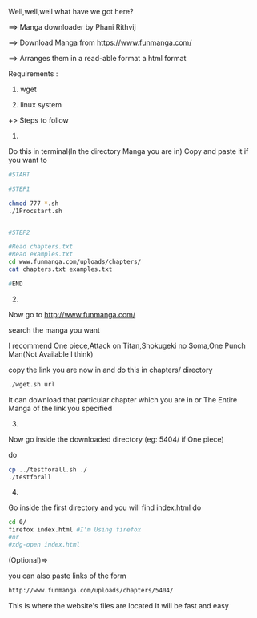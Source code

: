 Well,well,well what have we got here?

==> Manga downloader by Phani Rithvij

==> Download Manga from https://www.funmanga.com/

==> Arranges them in a read-able format a html format

Requirements :

1. wget

2. linux system

+> Steps to follow

1)
Do this in terminal(In the directory Manga you are in)
Copy and paste it if you want to

```bash
#START

#STEP1

chmod 777 *.sh
./1Procstart.sh


#STEP2

#Read chapters.txt
#Read examples.txt
cd www.funmanga.com/uploads/chapters/
cat chapters.txt examples.txt

#END
```

2)

Now go to http://www.funmanga.com/

search the manga you want

I recommend One piece,Attack on Titan,Shokugeki no Soma,One Punch Man(Not Available I think)

copy the link you are now in and do this in chapters/ directory

```bash
./wget.sh url
```

It can download that particular chapter which you are in
or The Entire Manga of the link you specified

3)
Now go inside the downloaded directory (eg: 5404/ if One piece)

do

```bash
cp ../testforall.sh ./
./testforall
```

4)
Go inside the first directory and you will find index.html
do

```bash
cd 0/
firefox index.html #I'm Using firefox
#or
#xdg-open index.html
```

(Optional)=>

you can also paste links of the form

```bash
http://www.funmanga.com/uploads/chapters/5404/
```

This is where the website's files are located
It will be fast and easy

